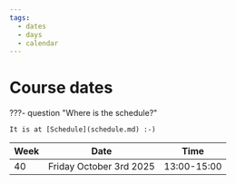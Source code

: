 ```yaml
---
tags:
  - dates
  - days
  - calendar
---
```


# Course dates

???- question "Where is the schedule?"

    It is at [Schedule](schedule.md) :-)

<!-- markdownlint-disable MD013 --><!-- Tables cannot be split up over lines, hence will break 80 characters per line -->

Week|Date                     |Time
----|-------------------------|-----------
40  |Friday October 3rd 2025  |13:00-15:00


<!-- markdownlint-enable MD013 -->

